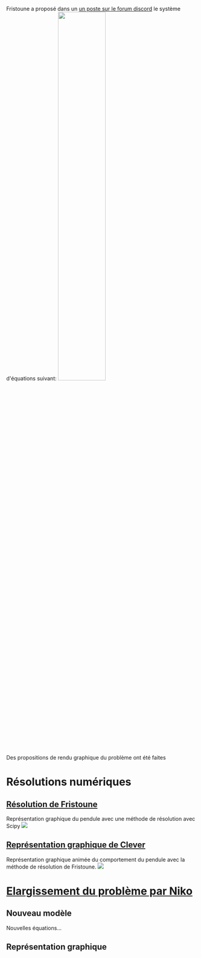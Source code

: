 Fristoune a proposé dans un [un poste sur le forum discord](https://discord.com/channels/1043549117143588874/1137430071133605939/1137430071133605939) le système d'équations suivant: 
<img src="https://media.discordapp.net/attachments/1137430071133605939/1137431457493688440/198447058204622849.png?ex=656b6417&is=6558ef17&hm=4f93428fd8525b631d0295e11951e5afb8d401e71b0fbda1a7cc48316d4dbd17&=&width=1218&height=669" width=50% height=50%>

Des propositions de rendu graphique du problème ont été faites
# Résolutions numériques
## [Résolution de Fristoune](https://github.com/Clevyyy/Science-Etonnante-Community-Programs/blob/66e78e61d3a92e997c6ee58d4b46a7beb15d89cc/M%C3%A9canique/R%C3%A9solution%20syst%C3%A8me%20d'EDP%20non%20lin%C3%A9aire%20(on%20a%20fait%20n'importe%20quoi)%20/R%C3%A9solution%20graphique%20-%20Fristoune)
Représentation graphique du pendule avec une méthode de résolution avec Scipy
![](https://media.discordapp.net/attachments/1137430071133605939/1137473144865685616/pendule_elastique.gif?ex=656b8aea&is=655915ea&hm=112449ea3e04620e8525d28aaf0533863632c2563680d69fc00a26587731e23f&=&width=539&height=435)

## [Représentation graphique de Clever](https://github.com/Clevyyy/Science-Etonnante-Community-Programs/blob/a371fc135e0d31a837140e86072d87e5c535c13b/M%C3%A9canique/R%C3%A9solution%20syst%C3%A8me%20d'EDP%20non%20lin%C3%A9aire%20(on%20a%20fait%20n'importe%20quoi)%20/R%C3%A9solution%20graphique%20-%20Clever.py)
Représentation graphique animée du comportement du pendule avec la méthode de résolution de Fristoune.
![](https://media.discordapp.net/attachments/1137430071133605939/1176502962307211264/animation.gif?ex=656f1ac4&is=655ca5c4&hm=4deadc3e906266b57534b158f30c4b5e9a996ed3c3896bcdb15bd2ee3969f415&=&width=700&height=700)

# [Elargissement du problème par Niko]()
## Nouveau modèle
Nouvelles équations...
## Représentation graphique
